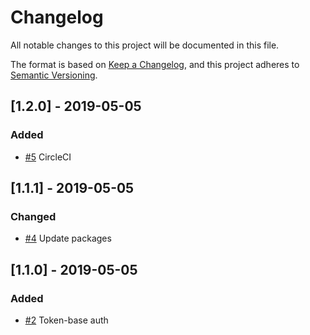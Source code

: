 # Changelog
All notable changes to this project will be documented in this file.

The format is based on [Keep a Changelog](https://keepachangelog.com/en/1.0.0/),
and this project adheres to [Semantic Versioning](https://semver.org/spec/v2.0.0.html).


## [1.2.0] - 2019-05-05
### Added
- [#5](https://github.com/walkersumida/nuxtjs-sample/pull/5) CircleCI

## [1.1.1] - 2019-05-05
### Changed
- [#4](https://github.com/walkersumida/nuxtjs-sample/pull/4) Update packages

## [1.1.0] - 2019-05-05
### Added
- [#2](https://github.com/walkersumida/nuxtjs-sample/pull/2) Token-base auth
